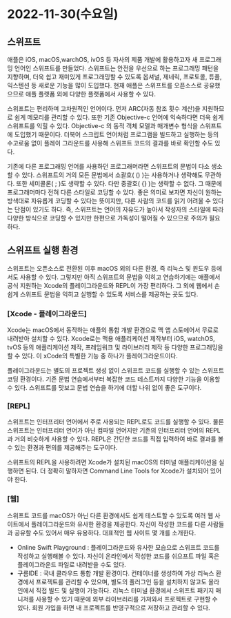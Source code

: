 # 2022-11-30(수요일)

## 스위프트

애플은 iOS, macOS,warchOS, ivOS 등 자사의 제품 개발에 활용하고자 새 프로그래밍 언어인 스위프트를 만들었다. 스위프트는 안전을 우선으로 하는 프로그래밍 패턴을 지향하며, 더욱 쉽고 재미있게 프로그래밍할 수 있도록 옵셔널, 제네릭, 프로토콜, 튜플, 익스텐션 등 새로운 기능을 많이 도입했다. 현재 애플은 스위프트를 오픈소스로 공유했으므로 애플 플랫폼 외에 다양한 플랫폼에서 사용할 수 있다.

스위프트는 편리하며 고차원적인 언어이다. 먼저 ARC(자동 참조 횟수 계산)을 지원하므로 쉽게 메모리를 관리할 수 있다. 또한 기존 Objective-c  언어에 익숙하다면 더욱 쉽게 스위프트를 익힐 수 있다. Objective-c 의 동적 객체 모델과 매개변수 형식을 스위프트에 도입했기 때문이다. 더북어 스크립트 언어처럼 프로그램을 빌드하고 실행하는 등의 수고로움 없이 플레이 그라운드를 사용해 스위프트 코드의 결과를 바로 확인할 수도 있다. 

기존에 다른 프로그래밍 언어를 사용하던 프로그래머라면 스위프트의 문법이 다소 생소할 수 있다. 스위프트의 거의 모든 문법에서 소괄호( () )는 사용하거나 생략해도 무관하다. 또한 세미콜론( ; )도 생략할 수 있다. 다만 중괄호( {} )는 생략할 수 없다. 그 때문에 프로그래머마다 전혀 다른 스타일로 코딩할 수 있다. 좋은 의미로 보자면 자신이 원하는 방색대로 자유롭게 코딩할 수 있다는 뜻이지만, 다른 사람의 코드를 읽기 어려울 수 있다는 단점이 있기도 하다. 즉, 스위프트는 언어의 자유도가 높아서 작성자의 스타일에 따라 다양한 방식으로 코딩할 수 있지만 한편으로 가독성이 떨어질 수 있으므로 주의가 필요하다.

## 스위프트 실행 환경

스위프트는 오픈소스로 전환된 이후 macOS 외의 다른 환경, 즉 리눅스 및 윈도우 등에서도 사용할 수 있다. 그렇지만 아직 스위프트의 문법을 익히고 연습하기에는 애플에서 공식 지원하는 Xcode의 플레이그라운드와 REPL이 가장 편리하다. 그 외에 웹에서 손쉽게 스위프트 문법을 익히고 실행할 수 있도록 서비스를 제공하는 곳도 있다.

### [Xcode - 플레이그라운드]

Xcode는 macOS에서 동작하는 애플의 통합 개발 환경으로 맥 앱 스토에어서 무료로 내려받아 설치할 수 있다. Xcode로는 맥용 애플리케이션 제작부터 iOS, watchOS, tvOS 등의 애플리케이션 제작, 프레임워크 및 라이브러리 제작 등 다양한 프로그래밍을  할 수 있다. 이 xCode의 특별한 기능 중 하나가 플레이그라운드이다.

플레이그라운드는 별도의 프로젝트 생성 없이 스위프트 코드를 실행할 수 있는 스위프트 코딩 환경이다. 기존 문법 연습에서부터 복잡한 코드 테스트까지 다양한 기능을 이용할 수 있다. 스위프트를 맛보고 문법 연습을 하기에 더할 나위 없이 좋은 도구이다.

### [REPL]

스위프트는 인터프리터 언어에서 주로 사용되는 REPL로도 코드를 실행할 수 있다. 물론 스위프트는 인터프리터 언어가 아닌 컴파일 언어지만 기존의 인터프리터 언어의 REPL과 거의 비슷하게 사용할 수 있다. REPL은 간단한 코드를 직접 입력하여 바로 결과를 볼 수 있는 환경과 편의를 제공해주는 도구이다.

스위프트의 REPL을 사용하려면 Xcode가 설치된 macOS의 터미널 애플리케이션을 실행하면 된다. 더 정확히 말하자면 Command Line Tools for Xcode가 설치되어 있어야 한다.

### [웹]

스위프트 코드를 macOS가 아닌 다른 환경에서도 쉽게 테스트할 수 있도록 여러 웹 사이트에서 플레이그라운드와 유사한 환경을 제공한다. 자신이 작성한 코드를 다른 사람들과 공유할 수도 있어서 매우 유용하다. 대표적인 웹 사이트 몇 개를 소개한다.

- Online Swift Playground : 플레이그라운드와 유사한 모습으로 스위프트 코드를 작성하고 실행해볼 수 있다. 자신이 온라인에서 작성한 코드를 쉬으프트 파일 혹은 플레이그라운드 파일로 내려받을 수도 있다.
- 구름IDE : 국내 클라우드 통합 개발 환경이다. 컨테이너를 생성하여 가상 리눅스 환경에서 프로젝트를 관리할 수 있으며, 별도의 플러그인 등을 설치하지 않고도 올라인에서 직접 빌드 및 실행이 가능하다. 리눅스 터미널 환경에서 스위프트 패키지 매니저를 사용할 수 있기 때문에 외부 라이브러리를 가져와서 프로젝트로 구현할 수 있다. 회원 가입을 하면 내 프로젝트를 반영구적으로 저장하고 관리할 수 있다.